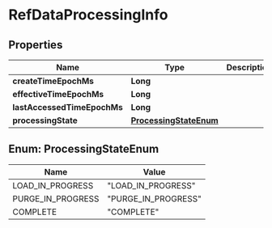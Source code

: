 # RefDataProcessingInfo

## Properties
Name | Type | Description | Notes
------------ | ------------- | ------------- | -------------
**createTimeEpochMs** | **Long** |  |  [optional]
**effectiveTimeEpochMs** | **Long** |  |  [optional]
**lastAccessedTimeEpochMs** | **Long** |  |  [optional]
**processingState** | [**ProcessingStateEnum**](#ProcessingStateEnum) |  |  [optional]

<a name="ProcessingStateEnum"></a>
## Enum: ProcessingStateEnum
Name | Value
---- | -----
LOAD_IN_PROGRESS | &quot;LOAD_IN_PROGRESS&quot;
PURGE_IN_PROGRESS | &quot;PURGE_IN_PROGRESS&quot;
COMPLETE | &quot;COMPLETE&quot;
